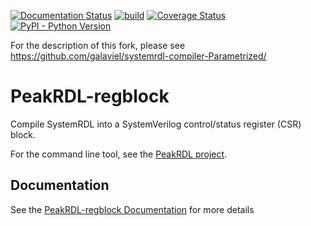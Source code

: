 [![Documentation Status](https://readthedocs.org/projects/peakrdl-regblock/badge/?version=latest)](http://peakrdl-regblock.readthedocs.io)
[![build](https://github.com/SystemRDL/PeakRDL-regblock/workflows/build/badge.svg)](https://github.com/SystemRDL/PeakRDL-regblock/actions?query=workflow%3Abuild+branch%3Amain)
[![Coverage Status](https://coveralls.io/repos/github/SystemRDL/PeakRDL-regblock/badge.svg?branch=main)](https://coveralls.io/github/SystemRDL/PeakRDL-regblock?branch=main)
[![PyPI - Python Version](https://img.shields.io/pypi/pyversions/peakrdl-regblock.svg)](https://pypi.org/project/peakrdl-regblock)

For the description of this fork, please see https://github.com/galaviel/systemrdl-compiler-Parametrized/

# PeakRDL-regblock
Compile SystemRDL into a SystemVerilog control/status register (CSR) block.

For the command line tool, see the [PeakRDL project](https://peakrdl.readthedocs.io).

## Documentation
See the [PeakRDL-regblock Documentation](http://peakrdl-regblock.readthedocs.io) for more details
